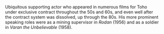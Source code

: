 <!-- Akio Kusama -->

Ubiquitous supporting actor who appeared in numerous films for Toho under exclusive contract throughout the 50s and 60s, and even well after the contract system was dissolved, up through the 80s. His more prominent speaking roles were as a mining supervisor in _Rodan_ (1956) and as a soldier in _Varan the Unbelievable_ (1958).